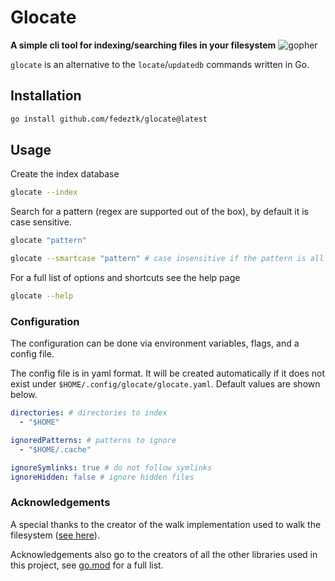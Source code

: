 # Glocate

**A simple cli tool for indexing/searching files in your filesystem**
![gopher](https://github.com/egonelbre/gophers/blob/master/vector/adventure/hiking.svg)

`glocate` is an alternative to the `locate`/`updatedb` commands written in Go.

## Installation

```bash
go install github.com/fedeztk/glocate@latest
```

## Usage

Create the index database
```bash
glocate --index
```

Search for a pattern (regex are supported out of the box), by default it is case sensitive.
```bash
glocate "pattern"
```

```bash
glocate --smartcase "pattern" # case insensitive if the pattern is all lowercase
```

For a full list of options and shortcuts see the help page
```bash
glocate --help
```

### Configuration

The configuration can be done via environment variables, flags, and a config file.

The config file is in yaml format. It will be created automatically if it does not exist under `$HOME/.config/glocate/glocate.yaml`. Default values are shown below.
```yaml
directories: # directories to index
  - "$HOME"

ignoredPatterns: # patterns to ignore
  - "$HOME/.cache"

ignoreSymlinks: true # do not follow symlinks
ignoreHidden: false # ignore hidden files
```

### Acknowledgements

A special thanks to the creator of the walk implementation used to walk the filesystem ([see here](https://github.com/opencoff/go-walk)).

Acknowledgements also go to the creators of all the other libraries used in this project, see [go.mod](go.mod) for a full list.
